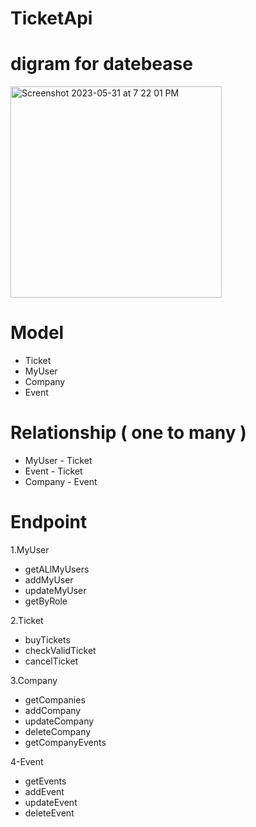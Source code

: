 # TicketApi

# digram for datebease

<img width="338" alt="Screenshot 2023-05-31 at 7 22 01 PM" src="https://github.com/ProgramerNawaf/TicketApi/assets/65816656/aa6366d4-01ed-43e7-85bb-8ecb6fbdc12e">


# Model 
- Ticket
- MyUser
- Company
- Event

# Relationship ( one to many )
- MyUser - Ticket 
- Event - Ticket
- Company - Event

# Endpoint
1.MyUser
- getALlMyUsers
- addMyUser
- updateMyUser
- getByRole

2.Ticket
- buyTickets
- checkValidTicket
- cancelTicket


3.Company
- getCompanies
- addCompany
- updateCompany
- deleteCompany
- getCompanyEvents

4-Event
- getEvents
- addEvent
- updateEvent
- deleteEvent




 
